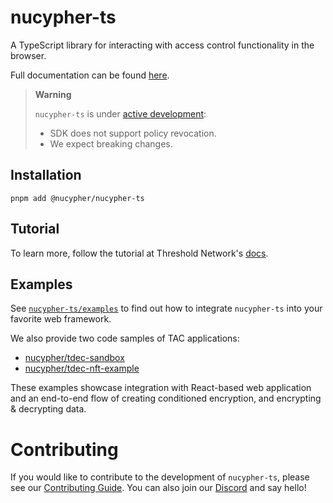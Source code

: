 # nucypher-ts

A TypeScript library for interacting with access control functionality in the browser.

Full documentation can be found [here](https://docs.threshold.network/app-development/threshold-access-control-tac).

> **Warning**
>
> `nucypher-ts` is under [active development](https://github.com/nucypher/nucypher-ts/pulls):
>
> - SDK does not support policy revocation.
> - We expect breaking changes.

## Installation

```
pnpm add @nucypher/nucypher-ts
```

## Tutorial

To learn more, follow the tutorial at Threshold Network's [docs](https://docs.threshold.network/app-development/threshold-access-control-tac/get-started-with-tac).

## Examples

See [`nucypher-ts/examples`](https://github.com/nucypher/nucypher-ts/tree/main/examples) to find out how to integrate `nucypher-ts` into your favorite web framework.

We also provide two code samples of TAC applications:

- [nucypher/tdec-sandbox](https://github.com/nucypher/tdec-sandbox)
- [nucypher/tdec-nft-example](https://github.com/nucypher/tdec-nft-example)

These examples showcase integration with React-based web application and an end-to-end flow of creating conditioned encryption, and encrypting & decrypting data.

# Contributing

If you would like to contribute to the development of `nucypher-ts`, please see our [Contributing Guide](CONTRIBUTING.md). You can also join our [Discord](http://discord.gg/threshold) and say hello!
